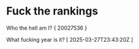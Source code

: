 # Fuck the rankings

Who the hell am I?
{ 20027536 }

What fucking year is it?
[ 2025-03-27T23:43:20Z ]
